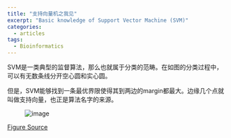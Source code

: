 ```yaml
---
title: "支持向量机之我见"
excerpt: "Basic knowledge of Support Vector Machine (SVM)"
categories:
  - articles
tags:
  - Bioinformatics
---
```


SVM是一类典型的监督算法，那么也就属于分类的范畴。在如图的分类过程中，可以有无数条线分开空心圆和实心圆。

但是，SVM能够找到一条最优界限使得其到两边的margin都最大。边缘几个点就叫做支持向量，也正是算法名字的来源。

<figure >
<img src="https://shangyblog-1256840873.cos.ap-beijing.myqcloud.com/SVM.png" alt="image">
</figure>

[Figure Source](https://awwthor.wordpress.com/2009/12/31/a-thousand-foot-view-of-machine-learning/)

